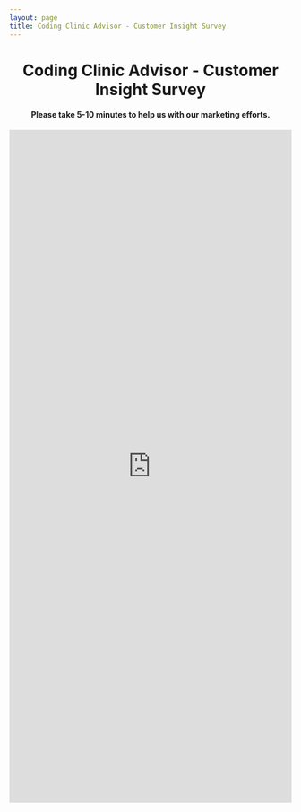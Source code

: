 ```yaml
---
layout: page
title: Coding Clinic Advisor - Customer Insight Survey
---
```

<h1 style="text-align:center;">Coding Clinic Advisor - Customer Insight Survey</h1>
<h4 style="text-align:center;">Please take 5-10 minutes to help us with our marketing efforts.</h4>

<iframe src="https://docs.google.com/forms/d/e/1FAIpQLScoD7yZOvG1xw598uyJU6OpwFAE9XmvDnMbE2IbOSV3dzLC4A/viewform?embedded=true" width="100%" height="1200" frameborder="0" marginheight="0" marginwidth="0">Loading…</iframe>
